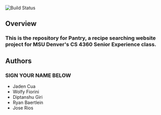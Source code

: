 ![Build Status](http://ec2-54-236-45-82.compute-1.amazonaws.com:8080/buildStatus/icon?job=Pantry+CI+CD)

## Overview ##
### This is the repository for Pantry, a recipe searching website project for MSU Denver's CS 4360 Senior Experience class.

## Authors ##
### SIGN YOUR NAME BELOW ##
- Jaden Cua
- Wolfy Fiorini
- Diptanshu Giri
- Ryan Baertlein
- Jose Rios